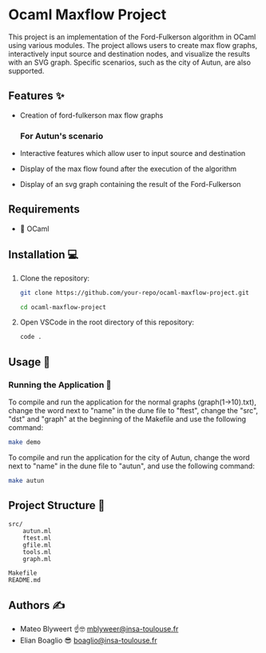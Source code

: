 # Ocaml Maxflow Project

This project is an implementation of the Ford-Fulkerson algorithm in OCaml using various modules. The project allows users to create max flow graphs, interactively input source and destination nodes, and visualize the results with an SVG graph. Specific scenarios, such as the city of Autun, are also supported.

## Features ✨


- Creation of ford-fulkerson max flow graphs 

    ### For Autun's scenario 
- Interactive features which allow user to input source and destination
- Display of the max flow found after the execution of the algorithm
- Display of an svg graph containing the result of the Ford-Fulkerson

## Requirements

- 🐫 OCaml

## Installation 💻

1. Clone the repository:
    ```sh
    git clone https://github.com/your-repo/ocaml-maxflow-project.git

    cd ocaml-maxflow-project
    ```

2. Open VSCode in the root directory of this repository:
    ```sh
    code .
    ```

## Usage 🚀

### Running the Application 🏃

To compile and run the application for the normal graphs (graph(1->10).txt), change the word next to "name" in the dune file to "ftest", change the "src", "dst" and "graph" at the beginning of the Makefile and use the following command:
```sh
make demo
```
To compile and run the application for the city of Autun, change the word next to "name" in the dune file to "autun", and use the following command:
```sh
make autun
```


## Project Structure 📂

```
src/
    autun.ml
    ftest.ml
    gfile.ml
    tools.ml
    graph.ml

Makefile
README.md
```

## Authors ✍️

- Mateo Blyweert ☝🤓 [mblyweer@insa-toulouse.fr](mailto:mblyweer@insa-toulouse.fr)
- Elian Boaglio 😎 [boaglio@insa-toulouse.fr](mailto:boaglio@insa-toulouse.fr)

